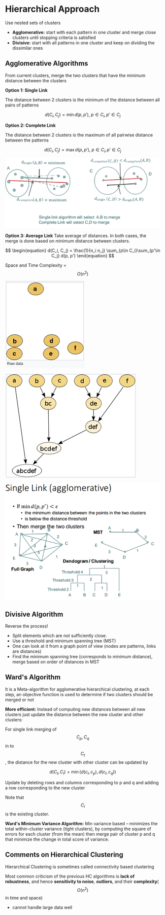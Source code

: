 # Hierarchical Approach

Use nested sets of clusters

* **Agglomerative:** start with each pattern in one cluster and merge close clusters until stopping criteria is satisfied
* **Divisive:** start with all patterns in one cluster and keep on dividing the dissimilar ones

## Agglomerative Algorithms

From current clusters, merge the two clusters that have the minimum distance between the clusters

**Option 1: Single Link**

The distance between 2 clusters is the minimum of the distance between all pairs of patterns

$$
\begin{equation}
d(C_i, C_j) = \min d(p, p'), ~ p\in C_i, p' \in C_j
\end{equation}
$$

**Option 2: Complete Link**

The distance between 2 clusters is the maximum of all pairwise distance between the patterns

$$
\begin{equation}
d(C_i, C_j) = \max d(p, p'), ~ p\in C_i, p' \in C_j
\end{equation}
$$

![](../.gitbook/assets/agglomerative.png)

**Option 3: Average Link** Take average of distances. In both cases, the merge is done based on minimum distance between clusters.

$$
\begin{equation}
d(C_i, C_j) = \frac{1}{n_i n_j} \sum_{p\in C_i}\sum_{p'\in C_j} d(p, p')
\end{equation}
$$

Space and Time Complexity = $$O(n^2)$$

![Raw data for clustering example from wiki](../.gitbook/assets/raw_cluster.png)

![The dendogram for agglomerative for the raw data, reverse if divisive ](../.gitbook/assets/clustering-dendrogram.png)

![Single Link example with graph, MST, and dendogram](../.gitbook/assets/singlelinkexmple.png)

## Divisive Algorithm

Reverse the process!

* Split elements which are not sufficiently close.
* Use a threshold and minimum spanning tree \(MST\)
* One can look at it from a graph point of view \(nodes are patterns, links are distances\)
* Find the minimum spanning tree \(corresponds to minimum distance\), merge based on order of distances in MST

## Ward's Algorithm

It is a Meta-algorithm for agglomerative hierarchical clustering, at each step, an objective function is used to determine if two clusters should be merged or not

**More efficient:** Instead of computing new distances between all new clusters just update the distance between the new cluster and other clusters:

For single link merging of $$C_p, C_q$$ in to $$C_t$$, the distance for the new cluster with other cluster can be updated by

$$
\begin{equation}
d(C_t, C_l) = \min ( d(c_l, c_p) , d(c_l, c_q)) 
\end{equation}
$$

Update by deleting rows and columns corresponding to p and q and adding a row corresponding to the new cluster

Note that $$C_l$$ is the existing cluster.

**Ward's Minimum Variance Algorithm:** Min variance based – minimizes the total within-cluster variance \(tight clusters\), by computing the square of errors for each cluster \(from the mean\) then merge pair of cluster p and q that minimize the change in total score of variance.

## Comments on Hierarchical Clustering

Hierarchical Clustering is sometimes called connectivity based clustering

Most common criticism of the previous HC algorithms is **lack of robustness**, and hence **sensitivity to noise**, **outliers**, and their **complexity**\($$O(n^2)$$ in time and space\)

* cannot handle large data well

